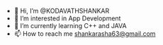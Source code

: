 - 👋 Hi, I’m @KODAVATHSHANKAR
- 👀 I’m interested in App Development
- 🌱 I’m currently learning C++ and JAVA
- 📫 How to reach me shankarasha63@gmail.com

<!---
KODAVATHSHANKAR/KODAVATHSHANKAR is a ✨ special ✨ repository because its `README.md` (this file) appears on your GitHub profile.
You can click the Preview link to take a look at your changes.
--->
